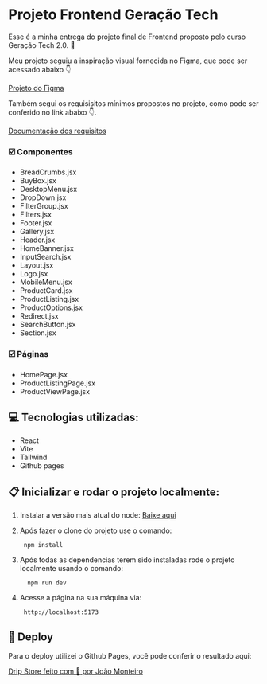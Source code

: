 # Projeto Frontend Geração Tech

Esse é a minha entrega do projeto final de Frontend proposto pelo curso Geração Tech 2.0. :raised_hands:

Meu projeto seguiu a inspiração visual fornecida no Figma, que pode ser acessado abaixo :point_down:

[Projeto do Figma](https://www.figma.com/design/cfb4F7ZXMFQmvmTn3PKI4z/DRIP-STORE---DIGITAL-COLLEGE?node-id=22-30)

Também segui os requisisitos mínimos propostos no projeto, como pode ser conferido no link abaixo :point_down:.

[Documentação dos requisitos](https://github.com/digitalcollegebr/projeto-digital-store)

### :ballot_box_with_check: Componentes 

- BreadCrumbs.jsx
- BuyBox.jsx
- DesktopMenu.jsx
- DropDown.jsx
- FilterGroup.jsx
- Filters.jsx
- Footer.jsx
- Gallery.jsx
- Header.jsx
- HomeBanner.jsx
- InputSearch.jsx
- Layout.jsx
- Logo.jsx
- MobileMenu.jsx
- ProductCard.jsx
- ProductListing.jsx
- ProductOptions.jsx
- Redirect.jsx
- SearchButton.jsx
- Section.jsx

### :ballot_box_with_check: Páginas

- HomePage.jsx
- ProductListingPage.jsx
- ProductViewPage.jsx


## :computer: Tecnologias utilizadas:

- React
- Vite
- Tailwind
- Github pages

## :clipboard: Inicializar e rodar o projeto localmente:

1. Instalar a versão mais atual do node:
[Baixe aqui](https://nodejs.org/en/download)

2. Após fazer o clone do projeto use o comando:

        npm install

2. Após todas as dependencias terem sido instaladas rode o projeto localmente usando o comando:
        
         npm run dev

3. Acesse a página na sua máquina via: 

        http://localhost:5173


## :rocket: Deploy

Para o deploy utilizei o Github Pages, você pode conferir o resultado aqui:

[Drip Store feito com :blue_heart: por João Monteiro]()